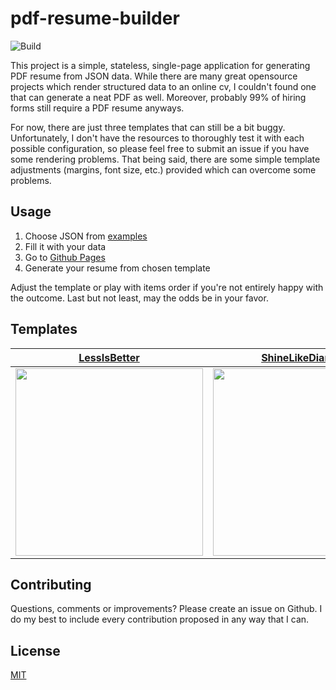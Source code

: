 # pdf-resume-builder

![Build](https://github.com/rszamszur/pdf-resume-builder/actions/workflows/build.yml/badge.svg)

This project is a simple, stateless, single-page application for generating PDF resume from JSON data. While there are many great opensource projects which render structured data to an online cv, I couldn't found one that can generate a neat PDF as well. Moreover, probably 99% of hiring forms still require a PDF resume anyways.

For now, there are just three templates that can still be a bit buggy. Unfortunately, I don't have the resources to thoroughly test it with each possible configuration, so please feel free to submit an issue if you have some rendering problems. That being said, there are some simple template adjustments (margins, font size, etc.) provided which can overcome some problems.

## Usage

1. Choose JSON from [examples](https://github.com/rszamszur/pdf-resume-builder/tree/master/examples)
2. Fill it with your data
3. Go to [Github Pages](https://rszamszur.github.io/pdf-resume-builder/)
4. Generate your resume from chosen template

Adjust the template or play with items order if you're not entirely happy with the outcome. Last but not least, may the odds be in your favor.

## Templates

| [LessIsBetter](https://github.com/rszamszur/pdf-resume-builder/tree/master/examples/LessIsBetter) | [ShineLikeDiamond](https://github.com/rszamszur/pdf-resume-builder/tree/master/examples/ShineLikeDiamond) | [LetsTalkAboutIt](https://github.com/rszamszur/pdf-resume-builder/tree/master/examples/LetsTalkAboutIt) |
|---------|---------|---------|
| <img src="https://github.com/rszamszur/pdf-resume-builder/blob/master/src/assets/LessIsBetter.png?raw=true" width="300"/> | <img src="https://github.com/rszamszur/pdf-resume-builder/blob/master/src/assets/ShineLikeDiamond.png?raw=true" width="300"/> | <img src="https://github.com/rszamszur/pdf-resume-builder/blob/master/src/assets/LetsTalkAboutIt.png?raw=true" width="300"/> |

## Contributing

Questions, comments or improvements? Please create an issue on Github. I do my best to include every contribution proposed in any way that I can.

## License

[MIT](https://github.com/rszamszur/pdf-resume-builder/blob/master/LICENSE)
